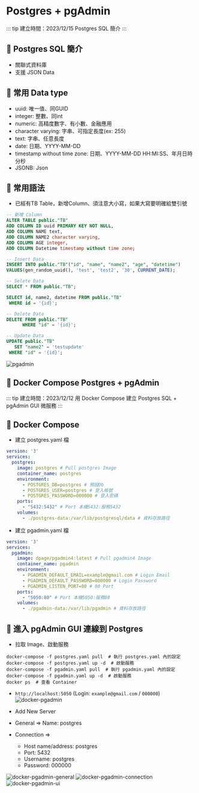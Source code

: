 # Postgres + pgAdmin

::: tip 建立時間：2023/12/15
Postgres SQL 簡介
:::

## :pushpin: Postgres SQL 簡介
- 關聯式資料庫
- 支援 JSON Data

## :pushpin: 常用 Data type
- uuid: 唯一值、同GUID
- integer: 整數、同int
- numeric: 高精度數字、有小數、金融應用
- character varying: 字串、可指定長度(ex: 255)
- text: 字串、任意長度
- date: 日期、YYYY-MM-DD 
- timestamp without time zone: 日期、YYYY-MM-DD HH:MI:SS、年月日時分秒
- JSONB: Json

## :pushpin: 常用語法
- 已經有TB Table，新增Column、須注意大小寫，如果大寫要明確給雙引號
``` sql
-- 新增 Column
ALTER TABLE public."TB"
ADD COLUMN ID uuid PRIMARY KEY NOT NULL,
ADD COLUMN NAME text,
ADD COLUMN NAME2 character varying,
ADD COLUMN AGE integer,
ADD COLUMN Datetime timestamp without time zone;
```

``` sql
-- Insert Data
INSERT INTO public."TB"("id", "name", "name2", "age", "datetime")
VALUES(gen_random_uuid(), 'test', 'test2', '30', CURRENT_DATE);
```

``` sql
-- Selete Data
SELECT * FROM public."TB";

SELECT id, name2, datetime FROM public."TB"
 WHERE id = '{id}';
```

``` sql
-- Delete Data
DELETE FROM public."TB"
      WHERE "id" = '{id}';
```

``` sql
-- Update Data
UPDATE public."TB"
   SET "name2" = 'testupdate'
 WHERE "id" = '{id}';
```

![pgadmin](/public/db/postgres/pgadmin.png)




## :pushpin: Docker Compose Postgres + pgAdmin
::: tip 建立時間：2023/12/12
用 Docker Compose 建立 Postgres SQL + pgAdmin GUI 微服務
:::

## :pushpin: Docker Compose

- 建立 postgres.yaml 檔
``` yaml
version: '3'
services:
  postgres:
    image: postgres # Pull postgres Image
    container_name: postgres
    environment:
      - POSTGRES_DB=postgres # 預設Db
      - POSTGRES_USER=postgres # 登入帳號
      - POSTGRES_PASSWORD=000000 # 登入密碼
    ports:
      - "5432:5432" # Port 本機5432:服務5432
    volumes:
      - ./postgres-data:/var/lib/postgresql/data # 資料存放路徑
```

- 建立 pgadmin.yaml 檔
``` yaml
version: '3'
services:
  pgadmin:
    image: dpage/pgadmin4:latest # Pull pgadmin4 Image
    container_name: pgadmin
    environment:
      - PGADMIN_DEFAULT_EMAIL=example@gmail.com # Login Email
      - PGADMIN_DEFAULT_PASSWORD=000000 # Login Password
      - PGADMIN_LISTEN_PORT=80 # 80 Port
    ports:
      - "5050:80" # Port 本機5050:服務80
    volumes:
      - ./pgadmin-data:/var/lib/pgadmin # 資料存放路徑

```

## :pushpin: 進入 pgAdmin GUI 連線到 Postgres

- 拉取 Image、啟動服務
``` shell
docker-compose -f postgres.yaml pull  # 執行 postgres.yaml 內的設定
docker-compose -f postgres.yaml up -d  # 啟動服務
docker-compose -f pgadmin.yaml pull  # 執行 pgadmin.yaml 內的設定
docker-compose -f pgadmin.yaml up -d  # 啟動服務
docker ps  # 查看 Container
```

- `http://localhost:5050`  (Login: `example@gmail.com` / `000000`)
![docker-pgadmin](/public/db/postgres/pgadmin-login.png)

- Add New Server
- General => Name: postgres
- Connection => 
    - Host name/address: postgres
    - Port: 5432
    - Username: postgres
    - Password: 000000

![docker-pgadmin-general](/public/db/postgres/pgadmin-general.png)
![docker-pgadmin-connection](/public/db/postgres/pgadmin-connection.png)
![docker-pgadmin-ui](/public/db/postgres/pgadmin-ui.png)
